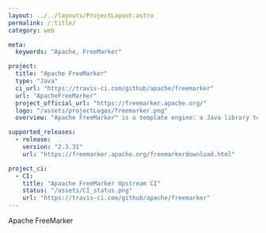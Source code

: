 ```yaml
---
layout: ../../layouts/ProjectLayout.astro
permalink: /:title/
category: web

meta:
  keywords: "Apache, FreeMarker"

project:
  title: "Apache FreeMarker"
  type: "Java"
  ci_url: "https://travis-ci.com/github/apache/freemarker"
  url: "ApacheFreeMarker"
  project_official_url: "https://freemarker.apache.org/"
  logo: "/assets/projectLogos/freemarker.png"
  overview: "Apache FreeMarker™ is a template engine: a Java library to generate text output (HTML web pages, e-mails, configuration files, source code, etc.) based on templates and changing data."

supported_releases:
  - release:
    version: "2.3.31"
    url: "https://freemarker.apache.org/freemarkerdownload.html"

project_ci:
  - CI:
    title: "Apaache FreeMarker Upstream CI"
    status: "/assets/CI_status.png"
    url: "https://travis-ci.com/github/apache/freemarker"
---
```


<p>Apache FreeMarker</p>
